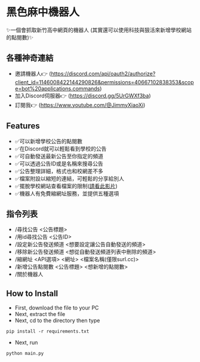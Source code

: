 # 黑色麻中機器人
✨一個會抓取新竹高中網頁的機器人 (其實還可以使用科技與狠活來新增學校網站的點閱數)✨
## 各種神奇連結
- 邀請機器人👉 (https://discord.com/api/oauth2/authorize?client_id=1146008422144290826&permissions=40667102838353&scope=bot%20applications.commands)
- 加入Discord伺服器👉 (https://discord.gg/5UrGWXf3ba)
- 訂閱我👉 (https://www.youtube.com/@JimmyXiaoXi)
## Features
- ✅可以新增學校公告的點閱數
- ✅在Discord就可以輕鬆看到學校的公告
- ✅可自動發送最新公告至你指定的頻道
- ✅可以透過公告ID或是名稱來搜尋公告
- ✅公告整理詳細，格式也和校網差不多
- ✅檔案附設以縮短的連結，可輕鬆的分享給別人
- ✅擺脫學校網站查看檔案的限制([請看此影片](https://www.google.com/))
- ✅機器人有免費縮網址服務，並提供五種選項
## 指令列表
- /尋找公告 <公告標題>
- /用id尋找公告 <公告ID>
- /設定新公告發送頻道 <想要設定讓公告自動發送的頻道>
- /移除新公告發送頻道 <想從自動發送頻道列表中刪除的頻道>
- /縮網址 <API選項> <網址> <檔案名稱(僅限surl.cc)>
- /新增公告點閱數 <公告標題> <想新增的點閱數>
- /關於機器人
## How to Install
- First, download the file to your PC
- Next, extract the file
- Next, cd to the directory then type
```
pip install -r requirements.txt
```
- Next, run
```
python main.py
```